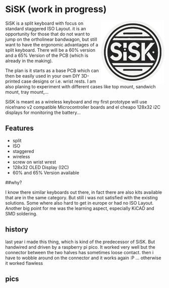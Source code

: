 # SiSK (work in progress)
<img align="right" width="200" height="200" src="pics/SISK_logo2.png">
SiSK is a split keyboard with focus on standard staggered ISO Layout. it is an opportunity for those that do not want to jump on the ortholinear bandwagon, but still want to have the ergonomic advantages of a split keyboard. There will be a 60% version and a 65% Version of the PCB (which is already in the making). 

The plan is it starts as a base PCB which can then be easily used in your own DIY 3D-printed case designs or i.e. wrist rests. I am also planing to experiment with different cases like top mount, sandwich mount, tray mount,...

SiSK is meant as a wireless keyboard and my first prototype will use nice!nano v2 compatible Microcontroller boards and el cheapo 128x32 i2C displays for monitoring the battery...

## Features

- split
- ISO
- staggered
- wireless
- screw on wrist wrest
- 128x32 OLED Display (I2C)
- 60% and 65% Version available 

##why?

I know there similar keyboards out there, in fact there are also kits available that are in the same category. But still i was not satisfied with the existing solutions. Some where also hard to get in europe or had no ISO Layout. Another big point for me was the learning aspect, especially KiCAD and SMD soldering.


## history

last year i made this thing, which is kind of the predecessor of SiSK. But handwired and driven by a raspberry pi pico. It worked very well but the connector between the two halves has sometimes loose contact. then i have to wobble around on the connector and it works again :P ... otherwise it worked flawless  



## pics


